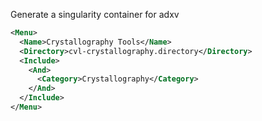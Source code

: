 Generate a singularity container for adxv

  ```xml
  <Menu>
    <Name>Crystallography Tools</Name>
    <Directory>cvl-crystallography.directory</Directory>
    <Include>
      <And>
        <Category>Crystallography</Category>
      </And>
    </Include>
  </Menu>
  ```
